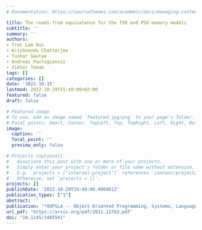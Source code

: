 ```yaml
---
# Documentation: https://sourcethemes.com/academic/docs/managing-content/

title: The reads-from equivalence for the TSO and PSO memory models
subtitle: ''
summary: ''
authors:
- Truc Lam Bui
- Krishnendu Chatterjee
- Tushar Gautam
- Andreas Pavlogiannis
- Viktor Toman
tags: []
categories: []
date: '2021-10-15'
lastmod: 2022-10-29T21:49:09+02:00
featured: false
draft: false

# Featured image
# To use, add an image named `featured.jpg/png` to your page's folder.
# Focal points: Smart, Center, TopLeft, Top, TopRight, Left, Right, BottomLeft, Bottom, BottomRight.
image:
  caption: ''
  focal_point: ''
  preview_only: false

# Projects (optional).
#   Associate this post with one or more of your projects.
#   Simply enter your project's folder or file name without extension.
#   E.g. `projects = ["internal-project"]` references `content/project/deep-learning/index.md`.
#   Otherwise, set `projects = []`.
projects: []
publishDate: '2022-10-29T19:49:08.996061Z'
publication_types: ["1"]
abstract: ''
publication: '*OOPSLA -- Object-Oriented Programming, Systems, Languages and Applications*'
url_pdf: "https://arxiv.org/pdf/2011.11763.pdf"
doi: "10.1145/3485541"
---
```

